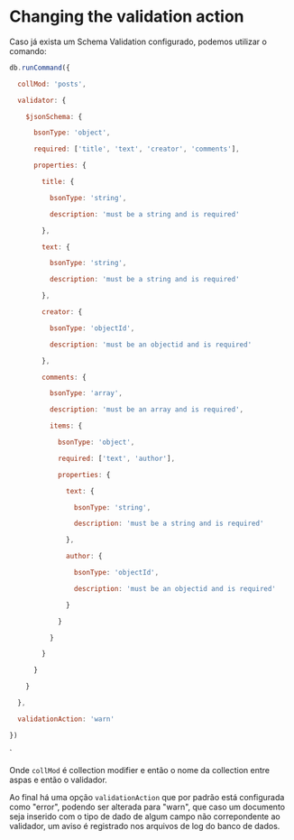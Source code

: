 # Changing the validation action

Caso já exista um Schema Validation configurado, podemos utilizar o comando:
```javascript
db.runCommand({

  collMod: 'posts',

  validator: {

    $jsonSchema: {

      bsonType: 'object',

      required: ['title', 'text', 'creator', 'comments'],

      properties: {

        title: {

          bsonType: 'string',

          description: 'must be a string and is required'

        },

        text: {

          bsonType: 'string',

          description: 'must be a string and is required'

        },

        creator: {

          bsonType: 'objectId',

          description: 'must be an objectid and is required'

        },

        comments: {

          bsonType: 'array',

          description: 'must be an array and is required',

          items: {

            bsonType: 'object',

            required: ['text', 'author'],

            properties: {

              text: {

                bsonType: 'string',

                description: 'must be a string and is required'

              },

              author: {

                bsonType: 'objectId',

                description: 'must be an objectid and is required'

              }

            }

          }

        }

      }

    }

  },

  validationAction: 'warn'

})
```
`

Onde `collMod` é collection modifier e então o nome da collection entre aspas e então o validador.

Ao final há uma opção `validationAction` que por padrão está configurada como "error", podendo ser alterada para "warn", que caso um documento seja inserido com o tipo de dado de algum campo não correpondente ao validador, um aviso é registrado nos arquivos de log do banco de dados. 

